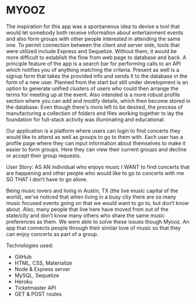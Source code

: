 # MYOOZ
The inspiration for this app was a spontaneous idea to devise a tool that would let somebody both receive information about entertainment events and also form groups with other people interested in attending the same one. To permit connection between the client and server side, tools that were utilized include Express and Sequelize. Without them, it would be more difficult to establish the flow from web page to database and back. 
A principle feature of the app is a search bar for performing calls to an API which notifies you of anything matching the criteria. Present as well is a signup form that takes the provided info and sends it to the database in the form of a new user. Planned from the start but still under development is an option to generate unified clusters of users who could then arrange the terms for meeting up at the event. Also intended is a more robust profile section where you can add and modify details, which then become stored in the database. Even though there's more left to be desired, the process of manufacturing a collection of folders and files working together to lay the foundation for full-stack activity was illuminating and educational. 

Our application is a platform where users can login to find concerts they would like to attend as well as groups to go to them with. Each user has a profile page where they can input information about themselves to make it easier to form groups. Here they can view their current groups and decline or accept their group requests. 

User Story: 
AS AN individual who enjoys music I WANT to find concerts that are happening and other people who would like to go to concerts with me SO THAT I don’t have to go alone.

Being music lovers and living in Austin, TX (the live music capital of the world), we’ve noticed that when living in a busy city there are so many music focused events going on that we would want to go to, but don’t know about. Also, many people that live here have moved from out of the state/city and don’t know many others who share the same music preferences as them. We were able to solve these issues though Myooz. An app that connects people through their similar love of music so that they can enjoy concerts as part of a group. 

Technologies used:
* GitHub
* HTML, CSS, Materialize
* Node & Express server
* MySQL, Sequelize
* Heroku
* Ticketmaster API
* GET & POST routes

